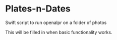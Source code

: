 # Plates-n-Dates
Swift script to run openalpr on a folder of photos

This will be filled in when basic functionality works.
